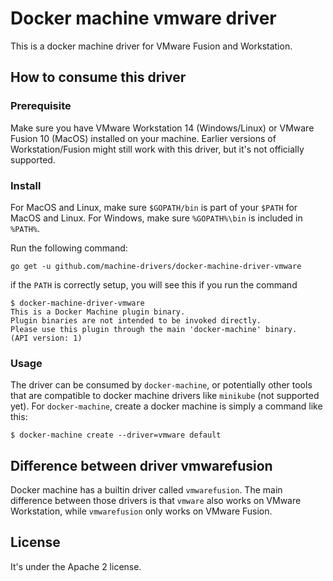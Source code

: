 # Docker machine vmware driver

This is a docker machine driver for VMware Fusion and Workstation.

## How to consume this driver

### Prerequisite
Make sure you have VMware Workstation 14 (Windows/Linux) or VMware Fusion 10 (MacOS)
installed on your machine. Earlier versions of Workstation/Fusion might still work
with this driver, but it's not officially supported.

### Install
For MacOS and Linux, make sure `$GOPATH/bin` is part of your `$PATH` for MacOS and Linux.
For Windows, make sure `%GOPATH%\bin` is included in `%PATH%`.

Run the following command:

```shell
go get -u github.com/machine-drivers/docker-machine-driver-vmware
```

if the `PATH` is correctly setup, you will see this if you run the command

```shell
$ docker-machine-driver-vmware
This is a Docker Machine plugin binary.
Plugin binaries are not intended to be invoked directly.
Please use this plugin through the main 'docker-machine' binary.
(API version: 1)
```

### Usage
The driver can be consumed by `docker-machine`, or potentially other tools that are
compatible to docker machine drivers like `minikube` (not supported yet). For
`docker-machine`, create a docker machine is simply a command like this:

```shell
$ docker-machine create --driver=vmware default
```

## Difference between driver vmwarefusion
Docker machine has a builtin driver called `vmwarefusion`. The main difference between
those drivers is that `vmware` also works on VMware Workstation, while `vmwarefusion` only
works on VMware Fusion.

## License

It's under the Apache 2 license.
